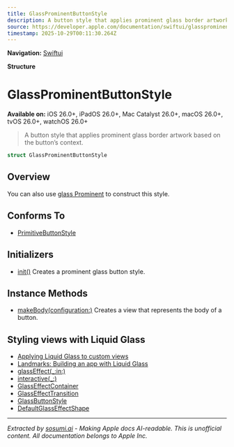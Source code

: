 ```yaml
---
title: GlassProminentButtonStyle
description: A button style that applies prominent glass border artwork based on the button’s context.
source: https://developer.apple.com/documentation/swiftui/glassprominentbuttonstyle
timestamp: 2025-10-29T00:11:30.264Z
---
```


**Navigation:** [Swiftui](/documentation/swiftui)

**Structure**

# GlassProminentButtonStyle

**Available on:** iOS 26.0+, iPadOS 26.0+, Mac Catalyst 26.0+, macOS 26.0+, tvOS 26.0+, watchOS 26.0+

> A button style that applies prominent glass border artwork based on the button’s context.

```swift
struct GlassProminentButtonStyle
```

## Overview

You can also use [glass Prominent](/documentation/swiftui/primitivebuttonstyle/glassprominent) to construct this style.

## Conforms To

- [PrimitiveButtonStyle](/documentation/swiftui/primitivebuttonstyle)

## Initializers

- [init()](/documentation/swiftui/glassprominentbuttonstyle/init()) Creates a prominent glass button style.

## Instance Methods

- [makeBody(configuration:)](/documentation/swiftui/glassprominentbuttonstyle/makebody(configuration:)) Creates a view that represents the body of a button.

## Styling views with Liquid Glass

- [Applying Liquid Glass to custom views](/documentation/swiftui/applying-liquid-glass-to-custom-views)
- [Landmarks: Building an app with Liquid Glass](/documentation/swiftui/landmarks-building-an-app-with-liquid-glass)
- [glassEffect(_:in:)](/documentation/swiftui/view/glasseffect(_:in:))
- [interactive(_:)](/documentation/swiftui/glass/interactive(_:))
- [GlassEffectContainer](/documentation/swiftui/glasseffectcontainer)
- [GlassEffectTransition](/documentation/swiftui/glasseffecttransition)
- [GlassButtonStyle](/documentation/swiftui/glassbuttonstyle)
- [DefaultGlassEffectShape](/documentation/swiftui/defaultglasseffectshape)

---

*Extracted by [sosumi.ai](https://sosumi.ai) - Making Apple docs AI-readable.*
*This is unofficial content. All documentation belongs to Apple Inc.*
